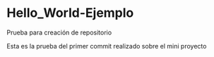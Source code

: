 # Hello_World-Ejemplo
Prueba para creación de repositorio

Esta es la prueba del primer commit realizado sobre el mini proyecto
